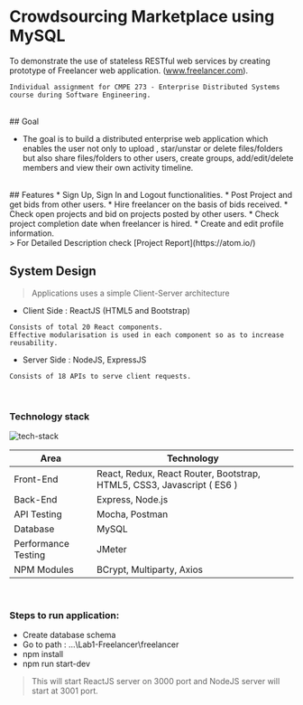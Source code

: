 # Crowdsourcing Marketplace using MySQL
To demonstrate the use of stateless RESTful web services by creating prototype of Freelancer web application. (www.freelancer.com).
```
Individual assignment for CMPE 273 - Enterprise Distributed Systems course during Software Engineering.
```
<br/>
## Goal

* The goal is to build a distributed enterprise web application which enables the user not only to upload , star/unstar or delete files/folders but also share files/folders to other users, create groups, add/edit/delete members and view their own activity timeline.
<br/>
## Features
* Sign Up, Sign In and Logout functionalities.
* Post Project and get bids from other users.
* Hire freelancer on the basis of bids received.
* Check open projects and bid on projects posted by other users.
* Check project completion date when freelancer is hired.
* Create and edit profile information.
<br/>
> For Detailed Description check [Project Report](https://atom.io/)

## System Design
> Applications uses a simple Client-Server architecture

* Client Side : ReactJS (HTML5 and Bootstrap)
```
Consists of total 20 React components. 
Effective modularisation is used in each component so as to increase reusability.
```

* Server Side : NodeJS, ExpressJS

```
Consists of 18 APIs to serve client requests.
```
<br/>

### Technology stack

![tech-stack](http://adsvento.in/images/react/mernstack.png)

<table>
<thead>
<tr>
<th>Area</th>
<th>Technology</th>
</tr>
</thead>
<tbody>
	<tr>
		<td>Front-End</td>
		<td>React, Redux, React Router, Bootstrap, HTML5, CSS3, Javascript ( ES6 )</td>
	</tr>
	<tr>
		<td>Back-End</td>
		<td>Express, Node.js</td>
	</tr>
	<tr>
		<td>API Testing</td>
		<td>Mocha, Postman</td>
	</tr>
	<tr>
		<td>Database</td>
		<td>MySQL</td>
	</tr>
	<tr>
		<td>Performance Testing</td>
		<td>JMeter</td>
	</tr>
  	<tr>
		<td>NPM Modules</td>
		<td>BCrypt, Multiparty, Axios</td>
	</tr>
</tbody>
</table>
<br/>


### Steps to run application:

* Create database schema 
* Go to path : …\Lab1-Freelancer\freelancer
* npm install
* npm run start-dev 
> This will start ReactJS server on 3000 port and NodeJS server will start at 3001 port.
